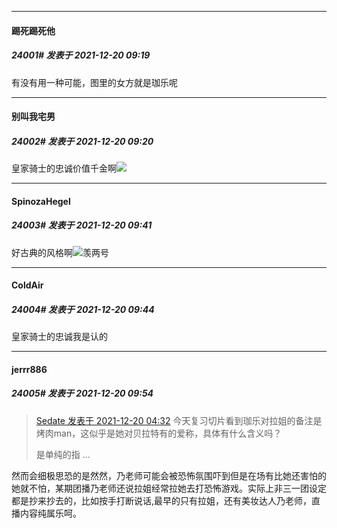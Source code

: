 

*****

####  踢死踢死他  
##### 24001#       发表于 2021-12-20 09:19

有没有用一种可能，图里的女方就是珈乐呢

*****

####  别叫我宅男  
##### 24002#       发表于 2021-12-20 09:20

皇家骑士的忠诚价值千金啊<img src="https://static.saraba1st.com/image/smiley/face2017/037.png" referrerpolicy="no-referrer">



*****

####  SpinozaHegel  
##### 24003#       发表于 2021-12-20 09:41

好古典的风格啊<img src="https://static.saraba1st.com/image/smiley/face2017/067.png" referrerpolicy="no-referrer">羡两号

*****

####  ColdAir  
##### 24004#       发表于 2021-12-20 09:44

皇家骑士的忠诚我是认的

*****

####  jerrr886  
##### 24005#       发表于 2021-12-20 09:54

<blockquote><a href="httphttps://bbs.saraba1st.com/2b/forum.php?mod=redirect&amp;goto=findpost&amp;pid=54009622&amp;ptid=2038500" target="_blank">Sedate 发表于 2021-12-20 04:32</a>
今天复习切片看到珈乐对拉姐的备注是烤肉man，这似乎是她对贝拉特有的爱称，具体有什么含义吗？

是单纯的指 ...</blockquote>
然而会细极思恐的是然然，乃老师可能会被恐怖氛围吓到但是在场有比她还害怕的她就不怕，某期团播乃老师还说拉姐经常拉她去打恐怖游戏。实际上非三一团设定都是抄来抄去的，比如按手打断说话,最早的只有拉姐，还有美妆达人乃老师，直播内容纯属乐呵。

